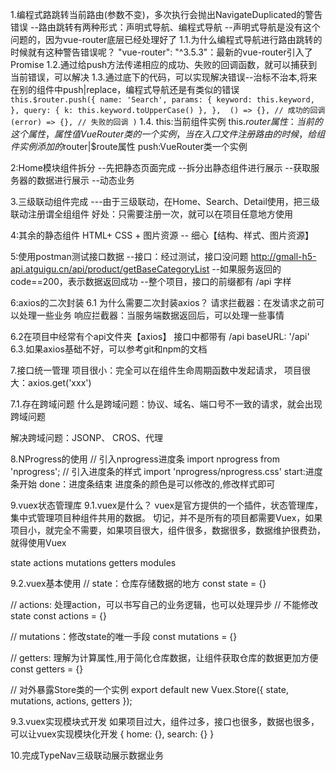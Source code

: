 1.编程式路跳转当前路由(参数不变)，多次执行会抛出NavigateDuplicated的警告错误
--路由跳转有两种形式：声明式导航、编程式导航
--声明式导航是没有这个问题的，因为vue-router底层已经处理好了
1.1.为什么编程式导航进行路由跳转的时候就有这种警告错误呢？
"vue-router": "^3.5.3"：最新的vue-router引入了Promise
1.2.通过给push方法传递相应的成功、失败的回调函数，就可以捕获到当前错误，可以解决
1.3.通过底下的代码，可以实现解决错误--治标不治本,将来在别的组件中push|replace，编程式导航还是有类似的错误
    ```
    this.$router.push({
        name: 'Search',
        params: {
        keyword: this.keyword,
        },
        query: {
        k: this.keyword.toUpperCase()
        },
    }, 
    () => {}, // 成功的回调
    (error) => {}, // 失败的回调
    )
    ```
1.4.
this:当前组件实例
this.$router属性：当前的这个属性，属性值VueRouter类的一个实例，当在入口文件注册路由的时候，给组件实例添加的$router|$route属性
push:VueRouter类一个实例

2:Home模块组件拆分
--先把静态页面完成
--拆分出静态组件进行展示
--获取服务器的数据进行展示
--动态业务

3.三级联动组件完成
---由于三级联动，在Home、Search、Detail使用，把三级联动注册谓全组组件
好处：只需要注册一次，就可以在项目任意地方使用

4:其余的静态组件
HTML+ CSS + 图片资源 -- 细心【结构、样式、图片资源】

5:使用postman测试接口数据
--接口：经过测试，接口没问题
    http://gmall-h5-api.atguigu.cn/api/product/getBaseCategoryList
--如果服务返回的code==200，表示数据返回成功
--整个项目，接口的前缀都有 /api 字样

6:axios的二次封装
6.1 为什么需要二次封装axios？
请求拦截器：在发请求之前可以处理一些业务
响应拦截器：当服务端数据返回后，可以处理一些事情

6.2在项目中经常有个api文件夹【axios】
接口中都带有 /api
baseURL: '/api'
6.3.如果axios基础不好，可以参考git和npm的文档

7.接口统一管理
项目很小：完全可以在组件生命周期函数中发起请求，
项目很大：axios.get('xxx')

7.1.存在跨域问题
什么是跨域问题：协议、域名、端口号不一致的请求，就会出现跨域问题

解决跨域问题：JSONP、 CROS、代理

8.NProgress的使用
// 引入nprogress进度条
import nprogress from 'nprogress';
// 引入进度条的样式
import 'nprogress/nprogress.css'
start:进度条开始 
done：进度条结束
进度条的颜色是可以修改的,修改样式即可

9.vuex状态管理库
9.1.vuex是什么？
vuex是官方提供的一个插件，状态管理库，集中式管理项目种组件共用的数据。
切记，并不是所有的项目都需要Vuex，如果项目小，就完全不需要，如果项目很大，组件很多，数据很多，数据维护很费劲，就得使用Vuex

state
actions
mutations
getters
modules

9.2.vuex基本使用
// state：仓库存储数据的地方
const state = {}

// actions: 处理action，可以书写自己的业务逻辑，也可以处理异步
// 不能修改state
const actions = {}

// mutations：修改state的唯一手段
const mutations = {}

// getters: 理解为计算属性,用于简化仓库数据，让组件获取仓库的数据更加方便
const getters = {}

// 对外暴露Store类的一个实例
export default  new Vuex.Store({
    state,
    mutations,
    actions,
    getters
});

9.3.vuex实现模块式开发
如果项目过大，组件过多，接口也很多，数据也很多，可以让vuex实现模块化开发
{
    home: {},
    search: {}
}

10.完成TypeNav三级联动展示数据业务


